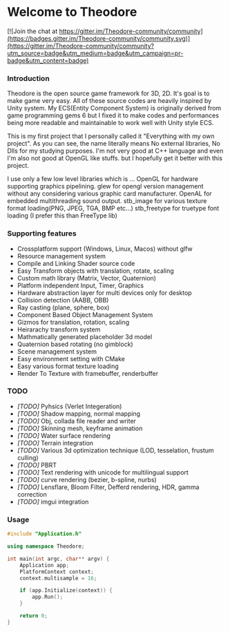 Welcome to Theodore
=============

[![Join the chat at https://gitter.im/Theodore-community/community](https://badges.gitter.im/Theodore-community/community.svg)](https://gitter.im/Theodore-community/community?utm_source=badge&utm_medium=badge&utm_campaign=pr-badge&utm_content=badge)

### Introduction
Theodore is the open source game framework for 3D, 2D. It's goal is to make game very easy.
All of these source codes are heavily inspired by Unity system. My ECS(Entity Component System) is originally derived from game programming gems 6 but I fixed it to make codes and performances being more readable and maintainable to work well with Unity style ECS. 

This is my first project that I personally called it "Everything with my own project". As you can see, the name literally means No external libraries, No Dlls for my studying purposes. I'm not very good at C++ language and even I'm also not good at OpenGL like stuffs.
but I hopefully get it better with this project.

I use only a few low level libraries which is ...
OpenGL for hardware supporting graphics pipelining.
glew for opengl version management without any considering various graphic card manufacturer.
OpenAL for embedded multithreading sound output.
stb_image for various texture format loading(PNG, JPEG, TGA, BMP etc...)
stb_freetype for truetype font loading (I prefer this than FreeType lib)

### Supporting features

+ Crossplatform support (Windows, Linux, Macos) without glfw
+ Resource management system
+ Compile and Linking Shader source code
+ Easy Transform objects with translation, rotate, scaling
+ Custom math library (Matrix, Vector, Quaternion)
+ Platform independent Input, Timer, Graphics
+ Hardware abstraction layer for multi devices only for desktop
+ Collision detection (AABB, OBB)
+ Ray casting (plane, sphere, box)
+ Component Based Object Management System
+ Gizmos for translation, rotation, scaling
+ Heirarachy transform system
+ Mathmatically generated placeholder 3d model
+ Quaternion based rotating (no gimblock)
+ Scene management system
+ Easy environment setting with CMake
+ Easy various format texture loading
+ Render To Texture with framebuffer, renderbuffer

### TODO

+ *[TODO]* Pyhsics (Verlet Integeration)
+ *[TODO]* Shadow mapping, normal mapping
+ *[TODO]* Obj, collada file reader and writer
+ *[TODO]* Skinning mesh, keyframe animation
+ *[TODO]* Water surface rendering
+ *[TODO]* Terrain integration
+ *[TODO]* Various 3d optimization technique (LOD, tesselation, frustum culling)
+ *[TODO]* PBRT
+ *[TODO]* Text rendering with unicode for multilingual support
+ *[TODO]* curve rendering (bezier, b-spline, nurbs)
+ *[TODO]* Lensflare, Bloom Filter, Defferd rendering, HDR, gamma correction
+ *[TODO]* imgui integration

### Usage

```c++
#include "Application.h"

using namespace Theodore;

int main(int argc, char** argv) {
	Application app;
	PlatformContext context;
	context.multisample = 16;

	if (app.Initialize(context)) {
		app.Run();
	}

	return 0;
}
```
